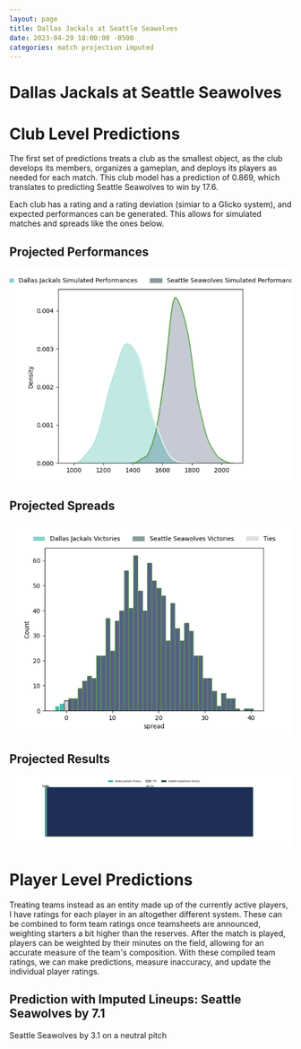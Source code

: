```yaml
---  
layout: page  
title: Dallas Jackals at Seattle Seawolves  
date: 2023-04-29 18:00:00 -0500  
categories: match projection imputed  
---
```

# Dallas Jackals at Seattle Seawolves

# Club Level Predictions


The first set of predictions treats a club as the smallest object, as the club develops its members, organizes a gameplan, and deploys its players as needed for each match. This club model has a prediction of 0.869, which translates to predicting Seattle Seawolves to win by 17.6.

Each club has a rating and a rating deviation (simiar to a Glicko system), and expected performances can be generated. This allows for simulated matches and spreads like the ones below.
## Projected Performances


![Projected Performances](plots/performances_2023-04-29-SeattleSeawolves-DallasJackals.png)
## Projected Spreads


![Projected Spreads](plots/spreads_2023-04-29-SeattleSeawolves-DallasJackals.png)
## Projected Results


![Projected Results](plots/resultbar_2023-04-29-SeattleSeawolves-DallasJackals.png)
# Player Level Predictions


Treating teams instead as an entity made up of the currently active players, I have ratings for each player in an altogether different system. These can be combined to form team ratings once teamsheets are announced, weighting starters a bit higher than the reserves. After the match is played, players can be weighted by their minutes on the field, allowing for an accurate measure of the team's composition. With these compiled team ratings, we can make predictions, measure inaccuracy, and update the individual player ratings.
## Prediction with Imputed Lineups: Seattle Seawolves by 7.1


Seattle Seawolves by 3.1 on a neutral pitch

